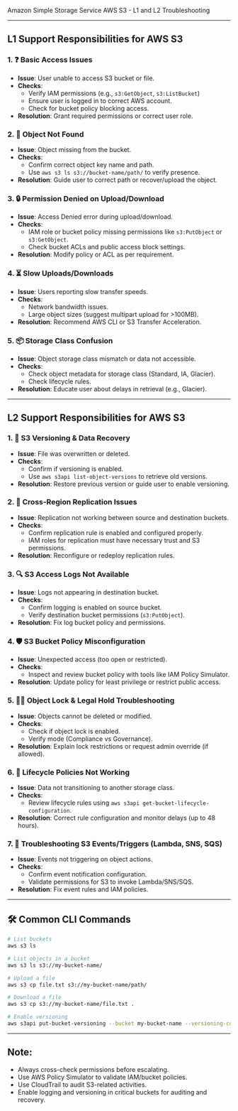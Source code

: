 
Amazon Simple Storage Service
AWS S3 - L1 and L2 Troubleshooting

---

## L1 Support Responsibilities for AWS S3

### 1. ❓ Basic Access Issues
- **Issue**: User unable to access S3 bucket or file.
- **Checks**:
  - Verify IAM permissions (e.g., `s3:GetObject`, `s3:ListBucket`)
  - Ensure user is logged in to correct AWS account.
  - Check for bucket policy blocking access.
- **Resolution**: Grant required permissions or correct user role.

### 2. 📁 Object Not Found
- **Issue**: Object missing from the bucket.
- **Checks**:
  - Confirm correct object key name and path.
  - Use `aws s3 ls s3://bucket-name/path/` to verify presence.
- **Resolution**: Guide user to correct path or recover/upload the object.

### 3. 🔒 Permission Denied on Upload/Download
- **Issue**: Access Denied error during upload/download.
- **Checks**:
  - IAM role or bucket policy missing permissions like `s3:PutObject` or `s3:GetObject`.
  - Check bucket ACLs and public access block settings.
- **Resolution**: Modify policy or ACL as per requirement.

### 4. ⏳ Slow Uploads/Downloads
- **Issue**: Users reporting slow transfer speeds.
- **Checks**:
  - Network bandwidth issues.
  - Large object sizes (suggest multipart upload for >100MB).
- **Resolution**: Recommend AWS CLI or S3 Transfer Acceleration.

### 5. 📦 Storage Class Confusion
- **Issue**: Object storage class mismatch or data not accessible.
- **Checks**:
  - Check object metadata for storage class (Standard, IA, Glacier).
  - Check lifecycle rules.
- **Resolution**: Educate user about delays in retrieval (e.g., Glacier).

---

## L2 Support Responsibilities for AWS S3

### 1. 🔁 S3 Versioning & Data Recovery
- **Issue**: File was overwritten or deleted.
- **Checks**:
  - Confirm if versioning is enabled.
  - Use `aws s3api list-object-versions` to retrieve old versions.
- **Resolution**: Restore previous version or guide user to enable versioning.

### 2. 🔄 Cross-Region Replication Issues
- **Issue**: Replication not working between source and destination buckets.
- **Checks**:
  - Confirm replication rule is enabled and configured properly.
  - IAM roles for replication must have necessary trust and S3 permissions.
- **Resolution**: Reconfigure or redeploy replication rules.

### 3. 🔍 S3 Access Logs Not Available
- **Issue**: Logs not appearing in destination bucket.
- **Checks**:
  - Confirm logging is enabled on source bucket.
  - Verify destination bucket permissions (`s3:PutObject`).
- **Resolution**: Fix log bucket policy and permissions.

### 4. 🛡️ S3 Bucket Policy Misconfiguration
- **Issue**: Unexpected access (too open or restricted).
- **Checks**:
  - Inspect and review bucket policy with tools like IAM Policy Simulator.
- **Resolution**: Update policy for least privilege or restrict public access.

### 5. 🕵️‍♀️ Object Lock & Legal Hold Troubleshooting
- **Issue**: Objects cannot be deleted or modified.
- **Checks**:
  - Check if object lock is enabled.
  - Verify mode (Compliance vs Governance).
- **Resolution**: Explain lock restrictions or request admin override (if allowed).

### 6. 🧾 Lifecycle Policies Not Working
- **Issue**: Data not transitioning to another storage class.
- **Checks**:
  - Review lifecycle rules using `aws s3api get-bucket-lifecycle-configuration`.
- **Resolution**: Correct rule configuration and monitor delays (up to 48 hours).

### 7. 🧰 Troubleshooting S3 Events/Triggers (Lambda, SNS, SQS)
- **Issue**: Events not triggering on object actions.
- **Checks**:
  - Confirm event notification configuration.
  - Validate permissions for S3 to invoke Lambda/SNS/SQS.
- **Resolution**: Fix event rules and IAM policies.

---

## 🛠 Common CLI Commands

```bash
# List buckets
aws s3 ls

# List objects in a bucket
aws s3 ls s3://my-bucket-name/

# Upload a file
aws s3 cp file.txt s3://my-bucket-name/path/

# Download a file
aws s3 cp s3://my-bucket-name/file.txt .

# Enable versioning
aws s3api put-bucket-versioning --bucket my-bucket-name --versioning-configuration Status=Enabled
```

---

## Note:

- Always cross-check permissions before escalating.
- Use AWS Policy Simulator to validate IAM/bucket policies.
- Use CloudTrail to audit S3-related activities.
- Enable logging and versioning in critical buckets for auditing and recovery.
